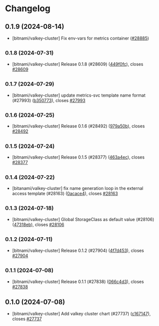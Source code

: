 # Changelog

## 0.1.9 (2024-08-14)

* [bitnami/valkey-cluster] Fix env-vars for metrics container ([#28885](https://github.com/bitnami/charts/pull/28885))

## <small>0.1.8 (2024-07-31)</small>

* [bitnami/valkey-cluster] Release 0.1.8 (#28609) ([449f0fc](https://github.com/bitnami/charts/commit/449f0fcc372bd0a5e0eff5fb36acf34956143fd9)), closes [#28609](https://github.com/bitnami/charts/issues/28609)

## <small>0.1.7 (2024-07-29)</small>

* [bitnami/valkey-cluster] update metrics-svc template name format (#27993) ([b350773](https://github.com/bitnami/charts/commit/b350773e5bbae8ed23560b5b8529630d9c5fddcc)), closes [#27993](https://github.com/bitnami/charts/issues/27993)

## <small>0.1.6 (2024-07-25)</small>

* [bitnami/valkey-cluster] Release 0.1.6 (#28492) ([979a50b](https://github.com/bitnami/charts/commit/979a50b707efbfee186c31b84fc91c839b116768)), closes [#28492](https://github.com/bitnami/charts/issues/28492)

## <small>0.1.5 (2024-07-24)</small>

* [bitnami/valkey-cluster] Release 0.1.5 (#28377) ([463a4ec](https://github.com/bitnami/charts/commit/463a4ecb66163eea70aea9cdcd85907360c7bf2c)), closes [#28377](https://github.com/bitnami/charts/issues/28377)

## <small>0.1.4 (2024-07-22)</small>

* [bitanami/valkey-cluster] fix name generation loop in the external access template (#28163) ([0acace4](https://github.com/bitnami/charts/commit/0acace4851bcfee9ff90935194a9d3acf371f9dc)), closes [#28163](https://github.com/bitnami/charts/issues/28163)

## <small>0.1.3 (2024-07-18)</small>

* [bitnami/valkey-cluster] Global StorageClass as default value (#28106) ([47318eb](https://github.com/bitnami/charts/commit/47318eb3fad504d94ad0e4450dcb7cb36380e0c1)), closes [#28106](https://github.com/bitnami/charts/issues/28106)

## <small>0.1.2 (2024-07-11)</small>

* [bitnami/valkey-cluster] Release 0.1.2 (#27904) ([4f7d453](https://github.com/bitnami/charts/commit/4f7d453085b9a481f65227b6f9edc7ae068b45b5)), closes [#27904](https://github.com/bitnami/charts/issues/27904)

## <small>0.1.1 (2024-07-08)</small>

* [bitnami/valkey-cluster] Release 0.1.1 (#27838) ([066c4d3](https://github.com/bitnami/charts/commit/066c4d37a75f9091a16d89f6daf90e80c7c68ea1)), closes [#27838](https://github.com/bitnami/charts/issues/27838)

## 0.1.0 (2024-07-08)

* [bitnami/valkey-cluster] Add valkey cluster chart (#27737) ([c167147](https://github.com/bitnami/charts/commit/c167147e254022c81745b4110d58b62babd23a7d)), closes [#27737](https://github.com/bitnami/charts/issues/27737)
